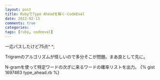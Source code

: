 ```yaml
---
layout: post
title: RubyでType Aheadを解く-CodeEval
date: 2012-02-13
comments: true
categories:
tags: [ruby, codeeval]
---
```


一応パスしたけど75点^ ^;

Trigramのアルゴリズムが怪しいので多分そこが問題。まあ良として先に。

N-gramを使って特定ワードの次ぎに来るワードの確率リストを出力。
{% gist 1697463 type_ahead.rb %}
